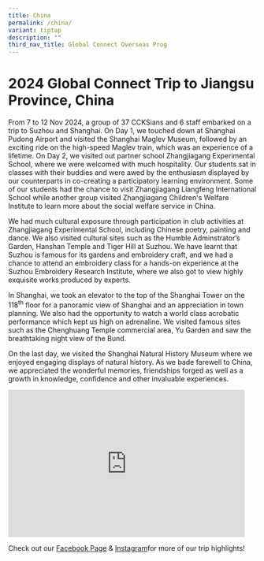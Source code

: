 ```yaml
---
title: China
permalink: /china/
variant: tiptap
description: ""
third_nav_title: Global Connect Overseas Prog
---
```

<h1><strong>2024 Global Connect Trip to Jiangsu Province, China</strong></h1>
<p>From 7 to 12 Nov 2024, a group of 37 CCKSians and 6 staff embarked on
a trip to Suzhou and Shanghai. On Day 1, we touched down at Shanghai Pudong
Airport and visited the Shanghai Maglev Museum, followed by an exciting
ride on the high-speed Maglev train, which was an experience of a lifetime.
On Day 2, we visited out partner school Zhangjiagang Experimental School,
where we were welcomed with much hospitality. Our students sat in classes
with their buddies and were awed by the enthusiasm displayed by our counterparts
in co-creating a participatory learning environment. Some of our students
had the chance to visit Zhangjiagang Liangfeng International School while
another group visited Zhangjiagang Children's Welfare Institute to learn
more about the social welfare service in China.</p>
<p>We had much cultural exposure through participation in club activities
at Zhangjiagang Experimental School, including Chinese poetry, painting
and dance. We also visited cultural sites such as the Humble Adminstrator’s
Garden, Hanshan Temple and Tiger Hill at Suzhou. We have learnt that Suzhou
is famous for its gardens and embroidery craft, and we had a chance to
attend an embroidery class<strong> </strong>for a hands-on experience<strong> </strong>at<strong> </strong>the
Suzhou Embroidery Research Institute, where we also got to view highly
exquisite works produced by experts.</p>
<p>In Shanghai, we took an elevator to the top of the Shanghai Tower on the
118<sup>th</sup> floor for a panoramic view of Shanghai and an appreciation
in town planning. We also had the opportunity to watch a world class acrobatic
performance which kept us high on adrenaline. We visited famous sites such
as the Chenghuang Temple commercial area, Yu Garden and saw the breathtaking
night view of the Bund.</p>
<p>On the last day, we visited the Shanghai Natural History Museum where
we enjoyed engaging displays of natural history. As we bade farewell to
China, we appreciated the wonderful memories, friendships forged as well
as a growth in knowledge, confidence and other invaluable experiences.</p>
<div class="iframe-wrapper">
<iframe height="299" width="480" allowfullscreen="true" frameborder="0" src="https://docs.google.com/presentation/d/e/2PACX-1vRwGM6u05ruDantHRLSryGuGZfLaLedZcRTUCqdhA6ybZLa8W53RGkvCxwTovQomO2nccerQod5jmpN/embed?start=true&amp;loop=true&amp;delayms=3000"></iframe>
</div>
<p>Check out our <a href="https://www.facebook.com/CCKSians" rel="noopener noreferrer nofollow" target="_blank">Facebook Page</a> &amp;
<a href="https://www.instagram.com/cckssofficial/" rel="noopener noreferrer nofollow" target="_blank">Instagram</a>for more of our trip highlights!</p>